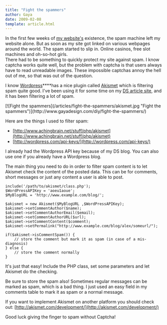 ```yaml
---
title: "Fight the spammers"
author: Gaya
date: 2009-02-08
template: article.html
---
```

In the first few weeks of [my website's](http://www.gayadesign.com/) existence, the spam machine left my website alone. But as soon as my site got linked on various webpages around the world. The spam started to slip in. Online casinos, free slot machines and oh-so-hot girls.  
 There had to be something to quickly protect my site against spam. I know captcha works quite well, but the problem with captcha is that users always have to read unreadable images. These impossible captchas annoy the hell out of me, so that was out of the question.

I know [Wordpress](http://wordpress.org/)****has a nice plugin called [Akismet](http://akismet.com/) which is filtering spam quite good. I've been using it for some time on my [DS article site](http://ds.gayadesign.nl/), and it has been filtering a lot of spam.

<div class="border">[![Fight the spammers](/articles/fight-the-spammers/akismet.jpg "Fight the spammers")](http://www.gayadesign.com/diy/fight-the-spammers/)</div><span class="more"></span>

Here are the things I used to filter spam:

- [http://www.achingbrain.net/stuff/php/akismet](http://www.achingbrain.net/stuff/php/akismet)
- [http://wordpress.com/api-keys/](http://wordpress.com/api-keys/)

I already had the Wordpress API key because of my DS blog. You can also use one if you already have a Wordpress blog.

The main thing you need to do in order to filter spam content is to let Akismet check the content of the posted data. This can be for comments, short messages or just any content a user is able to post.


```clike
include('/path/to/akismet/class.php');
$WordPressAPIKey = 'aoeu1aoue';
$MyBlogURL = 'http://www.example.com/blog/';

$akismet = new Akismet($MyBlogURL ,$WordPressAPIKey);
$akismet->setCommentAuthor($name);
$akismet->setCommentAuthorEmail($email);
$akismet->setCommentAuthorURL($url);
$akismet->setCommentContent($comment);
$akismet->setPermalink("http://www.example.com/blog/alex/someurl/");

if($akismet->isCommentSpam()) {
    // store the comment but mark it as spam (in case of a mis-diagnosis)
} else {
    // store the comment normally
}
```


It's just that easy! Include the PHP class, set some parameters and let Akismet do the checking.

Be sure to store the spam also! Sometimes regular messages can be marked as spam, which is a bad thing. I just used an easy field in my comments table to mark it as spam or a normal message.

If you want to implement Akismet on another platform you should check out: [http://akismet.com/development/](http://akismet.com/development/)

Good luck giving the finger to spam without Captcha!